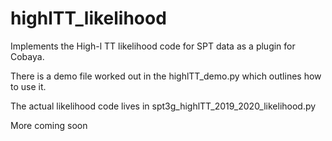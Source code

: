 # highlTT_likelihood
Implements the High-l TT likelihood code for SPT data as a plugin for Cobaya.

There is a demo file worked out in the highlTT_demo.py which outlines how to use it.

The actual likelihood code lives in spt3g_highlTT_2019_2020_likelihood.py

More coming soon
